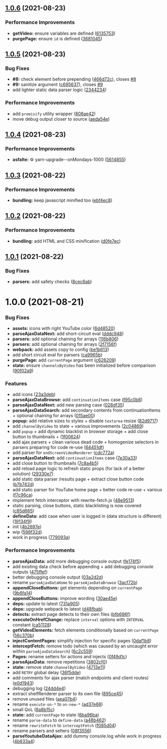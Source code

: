 ## [1.0.6](https://github.com/bamdadsabbagh/youtube-blacklist--extension/compare/v1.0.5...v1.0.6) (2021-08-23)


### Performance Improvements

* **getVideo:** ensure variables are defined ([6135753](https://github.com/bamdadsabbagh/youtube-blacklist--extension/commit/61357537c5cc7002af2bae01a002f266038c244f))
* **purgePage:** ensure `id` is defined ([3681045](https://github.com/bamdadsabbagh/youtube-blacklist--extension/commit/3681045873d434fbcc23354514b3c162d09d1e84))

## [1.0.5](https://github.com/bamdadsabbagh/youtube-blacklist--extension/compare/v1.0.4...v1.0.5) (2021-08-23)


### Bug Fixes

* **#8:** check element before prepending ([466d72c](https://github.com/bamdadsabbagh/youtube-blacklist--extension/commit/466d72c3176e2a8473cbb6685c589f544498098e)), closes [#8](https://github.com/bamdadsabbagh/youtube-blacklist--extension/issues/8)
* **#9:** sanitize argument ([c695637](https://github.com/bamdadsabbagh/youtube-blacklist--extension/commit/c69563704cf879cdcceb3e687c3dd26c20773f4b)), closes [#9](https://github.com/bamdadsabbagh/youtube-blacklist--extension/issues/9)
* add lighter static data parser logic ([2344234](https://github.com/bamdadsabbagh/youtube-blacklist--extension/commit/23442347defdeb31a1a9586aa451f1861384775c))


### Performance Improvements

* add `promisify` utility wrapper ([808ae42](https://github.com/bamdadsabbagh/youtube-blacklist--extension/commit/808ae421454d4cb05b5ccfd7cab0dd653118ef57))
* move debug output closer to source ([aeda54e](https://github.com/bamdadsabbagh/youtube-blacklist--extension/commit/aeda54e1ef2f657f268b05816ce0af6535ba1229))

## [1.0.4](https://github.com/bamdadsabbagh/youtube-blacklist--extension/compare/v1.0.3...v1.0.4) (2021-08-23)


### Performance Improvements

* **asfalte:** ⚙ yarn-upgrade--onMondays-1000 ([5614855](https://github.com/bamdadsabbagh/youtube-blacklist--extension/commit/56148556da7fceac9252eb45a0da81a60e61ea7b))

## [1.0.3](https://github.com/bamdadsabbagh/youtube-blacklist--extension/compare/v1.0.2...v1.0.3) (2021-08-22)


### Performance Improvements

* **bundling:** keep javascript minified too ([ebf4ec8](https://github.com/bamdadsabbagh/youtube-blacklist--extension/commit/ebf4ec86edd7d4d210ec51d7ab4270f65e7c7253))

## [1.0.2](https://github.com/bamdadsabbagh/youtube-blacklist--extension/compare/v1.0.1...v1.0.2) (2021-08-22)


### Performance Improvements

* **bundling:** add HTML and CSS minification ([d0fe7ec](https://github.com/bamdadsabbagh/youtube-blacklist--extension/commit/d0fe7ece6e66a6d7f368f0dcb730560dc783bc9f))

## [1.0.1](https://github.com/bamdadsabbagh/youtube-blacklist--extension/compare/v1.0.0...v1.0.1) (2021-08-22)


### Bug Fixes

* **parsers:** add safety checks ([8cec6ab](https://github.com/bamdadsabbagh/youtube-blacklist--extension/commit/8cec6ab96d5cbca3e46694767415f4a24c69fe75))

# 1.0.0 (2021-08-21)


### Bug Fixes

* **assets:** icons with right YouTube color ([6d48520](https://github.com/bamdadsabbagh/youtube-blacklist--extension/commit/6d48520e7516022b60ff04e06b082248d04d60fa))
* **parseAjaxDataNext:** add short-circuit eval ([dddc948](https://github.com/bamdadsabbagh/youtube-blacklist--extension/commit/dddc94871b895965a64bcf0ea441162a77466927))
* **parsers:** add optional chaining for arrays ([116b806](https://github.com/bamdadsabbagh/youtube-blacklist--extension/commit/116b806b5b45d6ca5052602c5b3336869c76836c))
* **parsers:** add optional chaining for arrays ([2f7156f](https://github.com/bamdadsabbagh/youtube-blacklist--extension/commit/2f7156f0a81579a0483af96c939dcb5264d96fb0))
* **webpack:** add assets copy to config ([be1b613](https://github.com/bamdadsabbagh/youtube-blacklist--extension/commit/be1b613cf4c36ce0372e98a9f663b30755e5034e))
* add short circuit eval for parsers ([ca9965b](https://github.com/bamdadsabbagh/youtube-blacklist--extension/commit/ca9965b061b0ad6a305c94d55835fef99cd9a03c))
* **purgePage:** add `currentPage` argument ([c626209](https://github.com/bamdadsabbagh/youtube-blacklist--extension/commit/c6262097ce6c5b99d53c75f42c9e8e346bb12c7e))
* **state:** ensure `channelsByVideo` has been initialized before comparison ([90f02a9](https://github.com/bamdadsabbagh/youtube-blacklist--extension/commit/90f02a9f6caf0fa6f96543987a1044d4e7269c25))


### Features

* add icons ([23a3deb](https://github.com/bamdadsabbagh/youtube-blacklist--extension/commit/23a3debb07ee3f4fb97502be332796bcbc6d2062))
* **parseAjaxDataBrowse:** add `continuationItems` case ([f95c0b8](https://github.com/bamdadsabbagh/youtube-blacklist--extension/commit/f95c0b89754f7a686543ad03ee68d9718287c6a7))
* **parseAjaxDataNext:** add new parsing case ([028df35](https://github.com/bamdadsabbagh/youtube-blacklist--extension/commit/028df355677b10458596b8477a374a7bc9de5aba))
* **parseAjaxDataSearch:** add secondary contents from continuationItems + optional chaining for arrays ([015ae00](https://github.com/bamdadsabbagh/youtube-blacklist--extension/commit/015ae00e7dfd1c01c4da9e08e0b19ca084e16ae3))
* **popup:** add relative sizes to styles + disable `textarea` resize ([82d9717](https://github.com/bamdadsabbagh/youtube-blacklist--extension/commit/82d9717b99f721496da630389e4d263bc0743851))
* add `channelByVideo` to state + various improvements ([2c04869](https://github.com/bamdadsabbagh/youtube-blacklist--extension/commit/2c048695dc9829f8c93c053665fa041a07064296))
* add `popup` + add dynamic blacklist in browser storage + add close button to thumbnails + ([1f00624](https://github.com/bamdadsabbagh/youtube-blacklist--extension/commit/1f00624c2954e4eff1d74003a4c7557014426e9c))
* add ajax parsers + clean various dead code + homogenize selectors in parsers preparing for code re-use ([64451df](https://github.com/bamdadsabbagh/youtube-blacklist--extension/commit/64451df40b8c085d545404eb0c2090ce0397dbd1))
* add parser for `endScreenVideoRenderer` ([cdc772a](https://github.com/bamdadsabbagh/youtube-blacklist--extension/commit/cdc772adc0647c6bcf31c07340fbea7bf8d06817))
* **parseAjaxDataNext:** add `continuationItems` case ([7e30a33](https://github.com/bamdadsabbagh/youtube-blacklist--extension/commit/7e30a33aaab57ad6285a25f20defaefcb47e9ec3))
* add close button to thumbnails ([7c8a4b5](https://github.com/bamdadsabbagh/youtube-blacklist--extension/commit/7c8a4b516df4dea2ad519069b76da873c19d7015))
* add reload page logic to refresh static props (for lack of a better solution) ([29330e7](https://github.com/bamdadsabbagh/youtube-blacklist--extension/commit/29330e7bc3b09a1c74b2c6e9a2e43f7bcf721321))
* add static data parser /results page + extract close button code ([b7b742d](https://github.com/bamdadsabbagh/youtube-blacklist--extension/commit/b7b742dea5b668126ac715b804bcc436ba7eb49f))
* add static parser for YouTube home page + better code re-use + various ([f7c96ca](https://github.com/bamdadsabbagh/youtube-blacklist--extension/commit/f7c96ca7392a1956b2b84a7787625e20ff522b61))
* implement fetch interceptor with rewrite-fetch.js ([48e9513](https://github.com/bamdadsabbagh/youtube-blacklist--extension/commit/48e9513cba1017cc0ec7a36f1a93ffc0b583008a))
* static parsing, close buttons, static blacklisting is now covered ([c85d665](https://github.com/bamdadsabbagh/youtube-blacklist--extension/commit/c85d665eddede172a9b413a24558a864ab5a9ebf))
* **defineData:** add case when user is logged in (data structure is different) ([19134f9](https://github.com/bamdadsabbagh/youtube-blacklist--extension/commit/19134f9e01764db3ea420d14bda8e12612a31156))
* init ([4b2697e](https://github.com/bamdadsabbagh/youtube-blacklist--extension/commit/4b2697e0376504da58dc98fcd77945db2be51d7b))
* wip ([598f32d](https://github.com/bamdadsabbagh/youtube-blacklist--extension/commit/598f32de6d2478ff8c2f603435ddbca63feff7f2))
* work in progress ([779093a](https://github.com/bamdadsabbagh/youtube-blacklist--extension/commit/779093a66cfb5b2e763c777eb22bacfbd40c5451))


### Performance Improvements

* **parseAjaxData:** add more debugging console output ([fe174f5](https://github.com/bamdadsabbagh/youtube-blacklist--extension/commit/fe174f5a21c7a918d653ec68a14f0ea4f1708810))
* add existing data check before appending + add debugging console outputs ([475ffef](https://github.com/bamdadsabbagh/youtube-blacklist--extension/commit/475ffef55a6696d4686b6643770bdce3a0a3cb1b))
* better debugging console output ([03a2d2d](https://github.com/bamdadsabbagh/youtube-blacklist--extension/commit/03a2d2d2ddef6d6f1cc8385ea9770ef4bb1d34ac))
* rename `parseAjaxDataHome` to `parseAjaxDataBrowse` ([3acf72b](https://github.com/bamdadsabbagh/youtube-blacklist--extension/commit/3acf72b76112c6fa0ba9b946c371b4c7f61e693f))
* **appendCloseButtons:** get elements depending on `currentPage` ([9b6fa14](https://github.com/bamdadsabbagh/youtube-blacklist--extension/commit/9b6fa14b28fe36fe2cce2f27e361b95994295ff8))
* **appendCloseButtons:** improve wording ([30ae45e](https://github.com/bamdadsabbagh/youtube-blacklist--extension/commit/30ae45ec7ea9fd4b3d38a5c136aeaa62580abc72))
* **deps:** update to latest ([731a905](https://github.com/bamdadsabbagh/youtube-blacklist--extension/commit/731a9053807abe1d65de2cd7d92980a9c0438ae9))
* **deps:** upgrade webpack to latest ([d48fbab](https://github.com/bamdadsabbagh/youtube-blacklist--extension/commit/d48fbab97a48a6cdab65c8ca638ba066261fb175))
* **detects:** extract page detects to their own files ([bfb686f](https://github.com/bamdadsabbagh/youtube-blacklist--extension/commit/bfb686f12cd9f2a81d7a30a25df9ccf7cf9a7389))
* **executeOnHrefChange:** replace `interval` options with `INTERVAL` constant ([ca51128](https://github.com/bamdadsabbagh/youtube-blacklist--extension/commit/ca51128f792f617964a7ea10961aac60b1dadbae))
* **getVideoElements:** fetch elements conditionally based on `currentPage` ([56c370b](https://github.com/bamdadsabbagh/youtube-blacklist--extension/commit/56c370b02a316624c26c00ede14ceb3a11297aef))
* **injectContentPages:** simplify injection for specific pages ([0daf1b8](https://github.com/bamdadsabbagh/youtube-blacklist--extension/commit/0daf1b8242e50d9bfa27a8d2fea60ad7ab4e2771))
* **interceptFetch:** remove todo (which was caused by an uncaught error within `parseAjaxDataSearch`) ([6c2c559](https://github.com/bamdadsabbagh/youtube-blacklist--extension/commit/6c2c55914c7111e7477e319fe2767a86777a4284))
* **Pages:** rename setters for actions and injects ([0f49d1c](https://github.com/bamdadsabbagh/youtube-blacklist--extension/commit/0f49d1ca6145da77306caa0af525b65a27422668))
* **parseAjaxData:** remove repetitions ([3802cf0](https://github.com/bamdadsabbagh/youtube-blacklist--extension/commit/3802cf03619866c951c87000c92819a5f7ecd29f))
* **state:** remove state `channelByVideo` ([4713e11](https://github.com/bamdadsabbagh/youtube-blacklist--extension/commit/4713e1139c2bfded244a2ed6cd2b83549f197381))
* add `RETRY` global delay ([36f5dde](https://github.com/bamdadsabbagh/youtube-blacklist--extension/commit/36f5ddea034b31f2250204e410c09908ff5c0df3))
* add comments for ajax parser (match endpoints and client routes) ([e0d1943](https://github.com/bamdadsabbagh/youtube-blacklist--extension/commit/e0d19435ae9deb94389c15c5fa38be6a94681202))
* debugging log ([24dd4e4](https://github.com/bamdadsabbagh/youtube-blacklist--extension/commit/24dd4e4bdfa67f0b6ed83fff7df8816f733c1f90))
* extract shelfRenderer parser to its own file ([895ce45](https://github.com/bamdadsabbagh/youtube-blacklist--extension/commit/895ce45b7d55ce326f7b567c35d796729a1dd0e4))
* remove unused files ([aea07b4](https://github.com/bamdadsabbagh/youtube-blacklist--extension/commit/aea07b487d80e3f6592b736aaa63c7814bcc65ef))
* rename `execute-on-*` to `on-new-*` ([ad37e66](https://github.com/bamdadsabbagh/youtube-blacklist--extension/commit/ad37e66b32199df4d23d3177217281fe87a9928f))
* small QoL ([8a8b15c](https://github.com/bamdadsabbagh/youtube-blacklist--extension/commit/8a8b15c47f994673db108ede62b020452ef1c141))
* **state:** add `currentPage` to state ([6ba96ba](https://github.com/bamdadsabbagh/youtube-blacklist--extension/commit/6ba96bafd52dd64951f33eb0f3e1800e6d20f261))
* rename `parse-data` to `define-data` ([a48b462](https://github.com/bamdadsabbagh/youtube-blacklist--extension/commit/a48b4624f52ab521cede882ffea5ae55ed2ee2d2))
* rename `rewriteFetch` to `interceptFetch` ([f085d04](https://github.com/bamdadsabbagh/youtube-blacklist--extension/commit/f085d04fbef460521c11a43b49b09a9fe8b498ec))
* rename parsers and setters ([08f3556](https://github.com/bamdadsabbagh/youtube-blacklist--extension/commit/08f35565fe876f787807d8d4555356392c5cdf6d))
* **parseYoutubeDataAjax:** add dummy console.log while work in progress ([4b633a4](https://github.com/bamdadsabbagh/youtube-blacklist--extension/commit/4b633a452b45ca104f9ab71b2a743a89c4650cf0))
